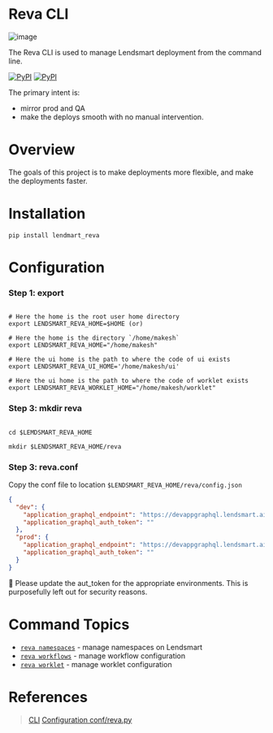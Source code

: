 Reva CLI
==========
![image](https://user-images.githubusercontent.com/1402479/200783457-550bf8bc-4bc8-4571-b995-829bc2f9b2b1.png)



The Reva CLI is used to manage Lendsmart deployment from the command line. 

[![PyPI](https://img.shields.io/pypi/v/lendsmart-reva.svg)](https://pypi.python.org/pypi/lendsmart-reva)
[![PyPI](https://img.shields.io/pypi/pyversions/lendsmart-reva.svg)](https://pypi.python.org/pypi/lendsmart-reva)

The primary intent is:

- mirror prod and QA
- make the deploys smooth with no manual intervention.


Overview
========

The goals of this project is to make deployments more flexible, and make the deployments faster.

Installation
============

```
pip install lendmart_reva
```

Configuration
=============

### Step 1: export

```

# Here the home is the root user home directory
export LENDSMART_REVA_HOME=$HOME (or)

# Here the home is the directory `/home/makesh`
export LENDSMART_REVA_HOME="/home/makesh"

# Here the ui home is the path to where the code of ui exists
export LENDSMART_REVA_UI_HOME='/home/makesh/ui'

# Here the ui home is the path to where the code of worklet exists
export LENDSMART_REVA_WORKLET_HOME="/home/makesh/worklet"

```

### Step 3: mkdir reva

```

cd $LEMDSMART_REVA_HOME

mkdir $LENDSMART_REVA_HOME/reva

```

### Step 3: reva.conf 

Copy the conf file to location `$LENDSMART_REVA_HOME/reva/config.json`

```json
{
  "dev": {
    "application_graphql_endpoint": "https://devappgraphql.lendsmart.ai/v1/graphql",
    "application_graphql_auth_token": ""
  },
  "prod": {
    "application_graphql_endpoint": "https://devappgraphql.lendsmart.ai/v1/graphql",
    "application_graphql_auth_token": ""
  }
}
```

💁 Please update the aut_token for the appropriate environments. This is purposefully left out for security reasons.


<!-- commands -->
# Command Topics

* [`reva namespaces`](docs/namespaces.md) - manage namespaces on Lendsmart
* [`reva workflows`](docs/workflows.md) - manage workflow configuration
* [`reva worklet`](docs/worklet.md) - manage worklet configuration


<!-- commandsstop -->

References
==========

> [CLI](https://github.com/ceph/ceph-deploy)
> [Configuration conf/reva.py](https://github.com/ceph/ceph-deploy/blob/a16316fc4dd364135b11226df42d9df65c0c60a2/ceph_deploy/conf/ceph.py)
